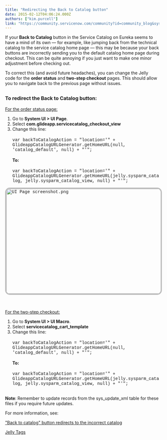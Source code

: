 ```yaml
---
title: "Redirecting the Back to Catalog button"
date: 2015-02-12T04:06:24.000Z
authors: ["kim.purcell"]
link: "https://community.servicenow.com/community?id=community_blog&sys_id=186d6a29dbd0dbc01dcaf3231f961921"
---
```

<p style="text-align: left;">If your<strong> Back to Catalog</strong> button in the Service Catalog on Eureka seems to have a mind of its own — for example, like jumping back from the technical catalog to the service catalog home page — this may be because your back buttons are incorrectly sending you to the default catalog home page during checkout. This can be quite annoying if you just want to make one minor adjustment before checking out.</p><p></p><p>To correct this (and avoid future headaches), you can change the Jelly code for the <strong>order status</strong> and <strong>two-step checkout</strong> pages. This should allow you to navigate back to the previous page without issues.</p><p></p><h2><span style="font-size: 12pt;">To redirect the Back to Catalog button:</span></h2><p><span style="text-decoration: underline;">For the order status page:<strong> </strong></span></p><ol><li>Go to <strong>System UI &gt; UI Page</strong>.</li><li>Select <strong>com.glideapp.servicecatalog_checkout_view</strong></li><li>Change this line:<br/><br/><span style="font-family: courier new,courier;">var backToCatalogAction = "location='" + GlideappCatalogURLGenerator.getHomeURL(null, 'catalog_default', null) + "'";</span><br/><br/><strong>To:</strong><br/><br/><span style="font-family: courier new,courier;">var backToCatalogAction = "location='" + GlideappCatalogURLGenerator.getHomeURL(jelly.sysparm_catalog, jelly.sysparm_catalog_view, null) + "'";</span></li></ol><p><span style="font-family: courier new,courier;"> </span></p><p><span style="font-family: courier new,courier;"><img   alt="UI Page screenshot.png" class="image-0 jive-image" src="50cbafb9dbd4dfc0b322f4621f961951.iix" style="height: 341px; width: 620px; border: 4px solid #bdbdbd; border-radius: 15px 15px 15px 15px; display: block; margin-left: auto; margin-right: auto;"/><br/></span></p><p><br/><span style="text-decoration: underline;">For the two-step checkout:</span></p><ol><li>Go to <strong>System UI &gt; UI Macro</strong>.</li><li>Select <strong>servicecatalog_cart_template</strong></li><li>Change this line:<br/><br/><span style="font-family: courier new,courier;">var backToCatalogAction = "location='" + GlideappCatalogURLGenerator.getHomeURL(null, 'catalog_default', null) + "'";</span><br/><br/><strong>To:<br/><br/></strong><span style="font-family: courier new,courier;">var backToCatalogAction = "location='" + GlideappCatalogURLGenerator.getHomeURL(jelly.sysparm_catalog, jelly.sysparm_catalog_view, null) + "'";</span></li></ol><p></p><p><br/><strong>Note</strong>: Remember to update records from the sys_update_xml table for these files if you require future updates.</p><p></p><p>For more information, see:</p><p><a title="i.service-now.com/kb_view.do?sysparm_article=KB0547169" href="https://hi.service-now.com/kb_view.do?sysparm_article=KB0547169">"Back to catalog" button redirects to the incorrect catalog</a></p><p><a title="ki.servicenow.com/index.php?title=Jelly_Tags" href="http://wiki.servicenow.com/index.php?title=Jelly_Tags">Jelly Tags</a></p>